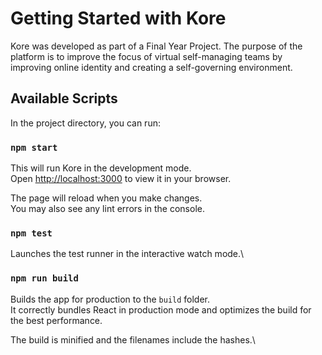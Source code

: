 # Getting Started with Kore

Kore was developed as part of a Final Year Project. The purpose of the platform is to improve the focus of virtual self-managing teams by improving online identity and creating a self-governing environment.

## Available Scripts

In the project directory, you can run:

### `npm start`

This will run Kore in the development mode.\
Open [http://localhost:3000](http://localhost:3000) to view it in your browser.

The page will reload when you make changes.\
You may also see any lint errors in the console.

### `npm test`

Launches the test runner in the interactive watch mode.\

### `npm run build`

Builds the app for production to the `build` folder.\
It correctly bundles React in production mode and optimizes the build for the best performance.

The build is minified and the filenames include the hashes.\
